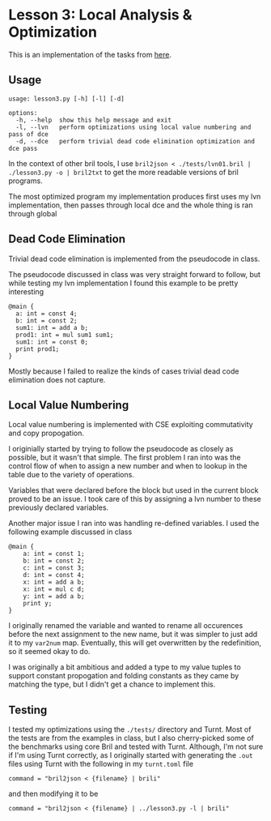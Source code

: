 # Lesson 3: Local Analysis & Optimization

This is an implementation of the tasks from [here](https://www.cs.cornell.edu/courses/cs6120/2022sp/lesson/3/#tasks).

## Usage
```
usage: lesson3.py [-h] [-l] [-d]

options:
  -h, --help  show this help message and exit
  -l, --lvn   perform optimizations using local value numbering and pass of dce
  -d, --dce   perform trivial dead code elimination optimization and dce pass
```

In the context of other bril tools, I use `bril2json < ./tests/lvn01.bril | ./lesson3.py -o | bril2txt` to get the more readable versions of bril programs.

The most optimized program my implementation produces first uses my lvn implementation, then passes through local dce and the whole thing is ran through global

## Dead Code Elimination
Trivial dead code elimination is implemented from the pseudocode in class.

The pseudocode discussed in class was very straight forward to follow, but while testing my lvn implementation I found this example to be pretty interesting
```
@main {
  a: int = const 4;
  b: int = const 2;
  sum1: int = add a b;
  prod1: int = mul sum1 sum1;
  sum1: int = const 0;
  print prod1;
}
```
Mostly because I failed to realize the kinds of cases trivial dead code elimination does not capture. 

## Local Value Numbering
Local value numbering is implemented with CSE exploiting commutativity and copy propogation.

I originially started by trying to follow the pseudocode as closely as possible, but it wasn't that simple. The first problem I ran into was the control flow of when to assign a new number and when to lookup in the table due to the variety of operations.

Variables that were declared before the block but used in the current block proved to be an issue. I took care of this by assigning a lvn number to these previously declared variables. 

Another major issue I ran into was handling re-defined variables. I used the following example discussed in class
```
@main {
    a: int = const 1;
    b: int = const 2;
    c: int = const 3;
    d: int = const 4;
    x: int = add a b;
    x: int = mul c d;
    y: int = add a b;
    print y;
}
```
I originally renamed the variable and wanted to rename all occurences before the next assignment to the new name, but it was simpler to just add it to my `var2num` map. Eventually, this will get overwritten by the redefinition, so it seemed okay to do.

I was originally a bit ambitious and added a type to my value tuples to support constant propogation and folding constants as they came by matching the type, but I didn't get a chance to implement this.

## Testing
I tested my optimizations using the `./tests/` directory and Turnt. Most of the tests are from the examples in class, but I also cherry-picked some of the benchmarks using core Bril and tested with Turnt. Although, I'm not sure if I'm using Turnt correctly, as I originally started with generating the `.out` files using Turnt with the following in my `turnt.toml` file
```
command = "bril2json < {filename} | brili"
```
and then modifying it to be 
```
command = "bril2json < {filename} | ../lesson3.py -l | brili"
```






